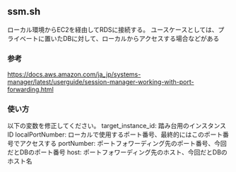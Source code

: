 ## ssm.sh
ローカル環境からEC2を経由してRDSに接続する。
ユースケースとしては、プライベートに置いたDBに対して、ローカルからアクセスする場合などがある
### 参考
https://docs.aws.amazon.com/ja_jp/systems-manager/latest/userguide/session-manager-working-with-port-forwarding.html

### 使い方
以下の変数を修正してください。
target_instance_id: 踏み台用のインスタンスID
localPortNumber: ローカルで使用するポート番号、最終的にはこのポート番号でアクセスする
portNumber: ポートフォワーディング先のポート番号、今回だとDBのポート番号
host: ポートフォワーディング先のホスト、今回だとDBのホスト名


